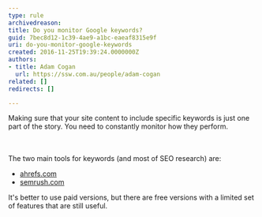 ```yaml
---
type: rule
archivedreason: 
title: Do you monitor Google keywords?
guid: 7bec8d12-1c39-4ae9-a1bc-eaeaf8315e9f
uri: do-you-monitor-google-keywords
created: 2016-11-25T19:39:24.0000000Z
authors:
- title: Adam Cogan
  url: https://ssw.com.au/people/adam-cogan
related: []
redirects: []

---
```



Making sure that your site content to include specific keywords is just one part of the story. You need to constantly monitor how they perform.&#160;​<br>
<br><excerpt class='endintro'></excerpt><br>
<p>The two main tools&#160;for keywords (and most of&#160;SEO research) are&#58;<ul><li><a href="http&#58;//ahrefs.com/">ahrefs.com</a><br></li><li><a href="http&#58;//semrush.com/">semrush.com</a><br></li></ul></p><p>It's better to use paid versions, but there are free versions with a limited set of features that are still useful.<br></p>


